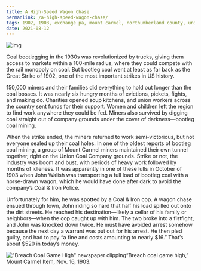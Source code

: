 ```yaml
---
title: A High-Speed Wagon Chase
permanlink: /a-high-speed-wagon-chase/
tags: 1902, 1903, exchange pa, mount carmel, northumberland county, union coal company
date: 2021-08-12
---
```


![img](https://www.bootlegcoal.com/wp-content/uploads/2021/08/coal-horse.jpeg)

Coal bootlegging in the 1930s was revolutionized by trucks, giving  them access to markets within a 100-mile radius, where they could  compete with the rail monopoly on coal. But bootleg coal went at least  as far back as the Great Strike of 1902, one of the most important  strikes in US history.

150,000 miners and their families did everything to hold out longer  than the coal bosses. It was nearly six hungry months of evictions,  pickets, fights, and making do. Charities opened soup kitchens, and  union workers across the country sent funds for their support. Women and children left the region to find work anywhere they could be fed.  Miners also survived by digging coal straight out of company grounds  under the cover of darkness—bootleg coal mining.

When the strike ended, the miners returned to work semi-victorious,  but not everyone sealed up their coal holes. In one of the oldest  reports of bootleg coal mining, a group of Mount Carmel miners  maintained their own tunnel together, right on the Union Coal Company  grounds. Strike or not, the industry was boom and bust, with periods of  heavy work followed by months of idleness. It was apparently in one of  these lulls in October of 1903 when John Walish was transporting a full  load of bootleg coal with a horse-drawn wagon, which he would have done  after dark to avoid the company’s Coal & Iron Police.

Unfortunately for him, he was spotted by a Coal & Iron cop. A  wagon chase ensued through town, John riding so hard that half his load  spilled out onto the dirt streets. He reached his destination—likely a  cellar of his family or neighbors—when the cop caught up with him. The  two broke into a fistfight, and John was knocked down twice. He must  have avoided arrest somehow because the next day a warrant was put out  for his arrest. He then pled guilty, and had to pay “a fine and costs  amounting to nearly $16.” That’s about $520 in today’s money.

!["Breach Coal Game High" newspaper clipping](https://www.bootlegcoal.com/wp-content/uploads/2021/08/Breach-Coal-Game-High.jpeg)“Breach coal game high,” Mount Carmel Item, Nov. 16, 1903.
